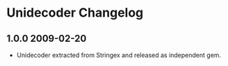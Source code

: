 # Unidecoder Changelog

## 1.0.0 2009-02-20

* Unidecoder extracted from Stringex and released as independent gem.
